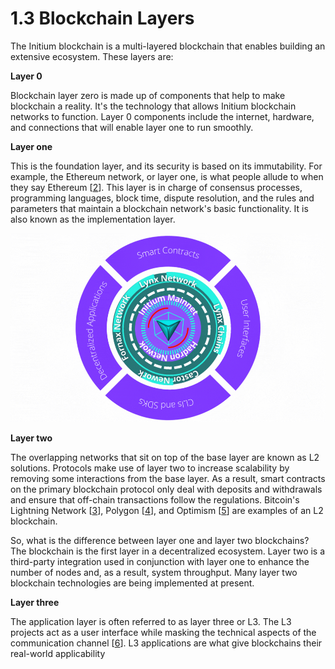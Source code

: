 # 1.3 Blockchain Layers

The Initium blockchain is a multi-layered blockchain that enables building an extensive ecosystem. These layers are:

**Layer 0**

Blockchain layer zero is made up of components that help to make blockchain a reality. It's the technology that allows Initium blockchain networks to function. Layer 0 components include the internet, hardware, and connections that will enable layer one to run smoothly.

**Layer one**&#x20;

This is the foundation layer, and its security is based on its immutability. For example, the Ethereum network, or layer one, is what people allude to when they say Ethereum \[[2](../appendixes/references.md)]. This layer is in charge of consensus processes, programming languages, block time, dispute resolution, and the rules and parameters that maintain a blockchain network's basic functionality. It is also known as the implementation layer.&#x20;

![Fig. 2. Initium Blockchain Layers. ](../.gitbook/assets/layers.gif)

**Layer two**&#x20;

The overlapping networks that sit on top of the base layer are known as L2 solutions. Protocols make use of layer two to increase scalability by removing some interactions from the base layer. As a result, smart contracts on the primary blockchain protocol only deal with deposits and withdrawals and ensure that off-chain transactions follow the regulations. Bitcoin's Lightning Network \[[3](../appendixes/references.md)], Polygon \[[4](../appendixes/references.md)], and Optimism \[[5](../appendixes/references.md)] are examples of an L2 blockchain.

So, what is the difference between layer one and layer two blockchains? The blockchain is the first layer in a decentralized ecosystem. Layer two is a third-party integration used in conjunction with layer one to enhance the number of nodes and, as a result, system throughput. Many layer two blockchain technologies are being implemented at present.

**Layer three**&#x20;

The application layer is often referred to as layer three or L3. The L3 projects act as a user interface while masking the technical aspects of the communication channel \[[6](../appendixes/references.md)]. L3 applications are what give blockchains their real-world applicability
